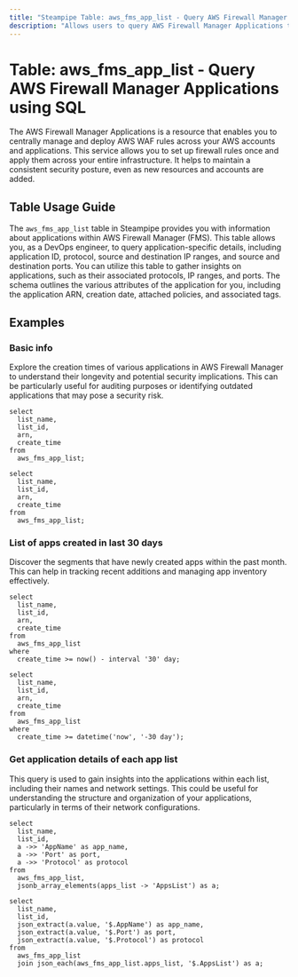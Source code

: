 ```yaml
---
title: "Steampipe Table: aws_fms_app_list - Query AWS Firewall Manager Applications using SQL"
description: "Allows users to query AWS Firewall Manager Applications to obtain comprehensive details about each application, including application ID, protocol, source and destination IP ranges, and source and destination ports."
---
```


# Table: aws_fms_app_list - Query AWS Firewall Manager Applications using SQL

The AWS Firewall Manager Applications is a resource that enables you to centrally manage and deploy AWS WAF rules across your AWS accounts and applications. This service allows you to set up firewall rules once and apply them across your entire infrastructure. It helps to maintain a consistent security posture, even as new resources and accounts are added.

## Table Usage Guide

The `aws_fms_app_list` table in Steampipe provides you with information about applications within AWS Firewall Manager (FMS). This table allows you, as a DevOps engineer, to query application-specific details, including application ID, protocol, source and destination IP ranges, and source and destination ports. You can utilize this table to gather insights on applications, such as their associated protocols, IP ranges, and ports. The schema outlines the various attributes of the application for you, including the application ARN, creation date, attached policies, and associated tags.

## Examples

### Basic info
Explore the creation times of various applications in AWS Firewall Manager to understand their longevity and potential security implications. This can be particularly useful for auditing purposes or identifying outdated applications that may pose a security risk.

```sql+postgres
select
  list_name,
  list_id,
  arn,
  create_time
from
  aws_fms_app_list;
```

```sql+sqlite
select
  list_name,
  list_id,
  arn,
  create_time
from
  aws_fms_app_list;
```

### List of apps created in last 30 days
Discover the segments that have newly created apps within the past month. This can help in tracking recent additions and managing app inventory effectively.

```sql+postgres
select
  list_name,
  list_id,
  arn,
  create_time
from
  aws_fms_app_list
where
  create_time >= now() - interval '30' day;
```

```sql+sqlite
select
  list_name,
  list_id,
  arn,
  create_time
from
  aws_fms_app_list
where
  create_time >= datetime('now', '-30 day');
```

### Get application details of each app list
This query is used to gain insights into the applications within each list, including their names and network settings. This could be useful for understanding the structure and organization of your applications, particularly in terms of their network configurations.

```sql+postgres
select
  list_name,
  list_id,
  a ->> 'AppName' as app_name,
  a ->> 'Port' as port,
  a ->> 'Protocol' as protocol
from
  aws_fms_app_list,
  jsonb_array_elements(apps_list -> 'AppsList') as a;

```

```sql+sqlite
select
  list_name,
  list_id,
  json_extract(a.value, '$.AppName') as app_name,
  json_extract(a.value, '$.Port') as port,
  json_extract(a.value, '$.Protocol') as protocol
from
  aws_fms_app_list
  join json_each(aws_fms_app_list.apps_list, '$.AppsList') as a;
```
